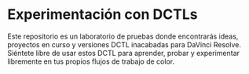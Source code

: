 # Experimentación con DCTLs
Este repositorio es un laboratorio de pruebas donde encontrarás ideas, proyectos en curso y versiones DCTL inacabadas para DaVinci Resolve. Siéntete libre de usar estos DCTL para aprender, probar y experimentar libremente en tus propios flujos de trabajo de color.
